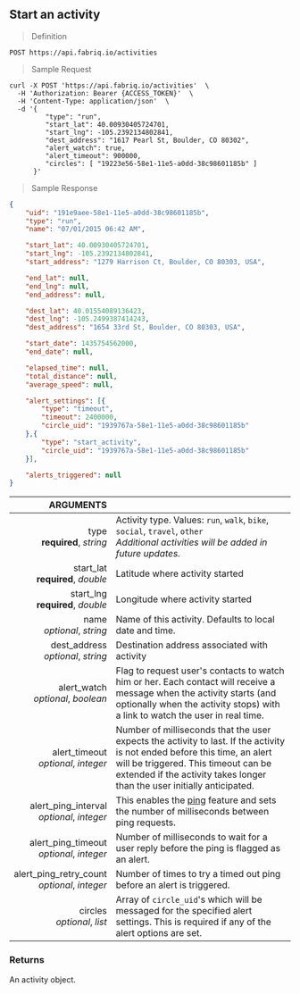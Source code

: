 ## Start an activity

> Definition

```text
POST https://api.fabriq.io/activities
```

> Sample Request

```shell
curl -X POST 'https://api.fabriq.io/activities'  \
  -H 'Authorization: Bearer {ACCESS_TOKEN}'  \
  -H 'Content-Type: application/json'  \
  -d '{                                        
         "type": "run",                    
         "start_lat": 40.00930405724701,                    
         "start_lng": -105.2392134802841,
         "dest_address": "1617 Pearl St, Boulder, CO 80302",
         "alert_watch": true,                    
         "alert_timeout": 900000,                    
         "circles": [ "19223e56-58e1-11e5-a0dd-38c98601185b" ]
      }'
```

> Sample Response

```json
{
    "uid": "191e9aee-58e1-11e5-a0dd-38c98601185b",
    "type": "run",
    "name": "07/01/2015 06:42 AM",

    "start_lat": 40.00930405724701,
    "start_lng": -105.2392134802841,
    "start_address": "1279 Harrison Ct, Boulder, CO 80303, USA",

    "end_lat": null,
    "end_lng": null,
    "end_address": null,

    "dest_lat": 40.01554089136423,
    "dest_lng": -105.2499387414243,
    "dest_address": "1654 33rd St, Boulder, CO 80303, USA",

    "start_date": 1435754562000,
    "end_date": null,

    "elapsed_time": null,
    "total_distance": null,
    "average_speed": null,

    "alert_settings": [{
        "type": "timeout",
        "timeout": 2400000,
        "circle_uid": "1939767a-58e1-11e5-a0dd-38c98601185b"
    },{
        "type": "start_activity",
        "circle_uid": "1939767a-58e1-11e5-a0dd-38c98601185b"
    }],

    "alerts_triggered": null
}
```

ARGUMENTS ||
---------:        | -----------
type <br>**required**, *string* | Activity type. Values: `run`, `walk`, `bike`, `social`, `travel`, `other`<br>*Additional activities will be added in future updates.*
start_lat <br>**required**, *double* | Latitude where activity started
start_lng <br>**required**, *double* | Longitude where activity started
name <br>*optional*, *string*| Name of this activity.  Defaults to local date and time.
dest_address <br>*optional*, *string*  | Destination address associated with activity
alert_watch <br>*optional*, *boolean*  | Flag to request user's contacts to watch him or her.  Each contact will receive a message when the activity starts (and optionally when the activity stops) with a link to watch the user in real time.
alert_timeout <br>*optional*, *integer*  | Number of milliseconds that the user expects the activity to last.  If the activity is not ended before this time, an alert will be triggered.  This timeout can be extended if the activity takes longer than the user initially anticipated.
alert_ping_interval <br>*optional*, *integer*  | This enables the [ping](#ping-alert) feature and sets the number of milliseconds between ping requests.
alert_ping_timeout <br>*optional*, *integer*  | Number of milliseconds to wait for a user reply before the ping is flagged as an alert.
alert_ping_retry_count <br>*optional*, *integer*  | Number of times to try a timed out ping before an alert is triggered.
circles <br>*optional*, *list*  | Array of `circle_uid`'s which will be messaged for the specified alert settings. This is required if any of the alert options are set.


### Returns
An activity object.
